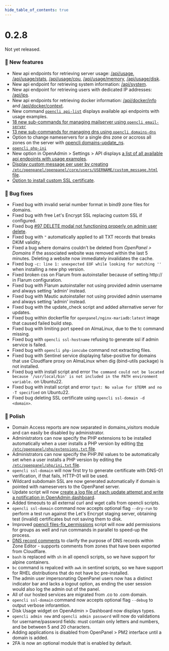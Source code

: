 ```yaml
--- 
hide_table_of_contents: true
---
```


# 0.2.8

Not yet released.

### 🚀 New features
- New api endpoints for retrieving server usage: [/api/usage](https://dev.openpanel.com/api/usage.html#Endpoints), [/api/usage/stats](https://dev.openpanel.com/api/usage.html#Stats), [/api/usage/cpu](https://dev.openpanel.com/api/usage.html#CPU-usage), [/api/usage/memory](https://dev.openpanel.com/api/usage.html#Memory-usage), [/api/usage/disk](https://dev.openpanel.com/api/usage.html#Disk-usage).
- New api endpoint for retrieving system information: [/api/system](https://dev.openpanel.com/api/system.html#System-info).
- New api endpoint for retrieving users with dedicated IP addresses: [/api/ips](https://dev.openpanel.com/api/users.html#IPs).
- New api endpoints for retrieving docker information: [/api/docker/info](https://dev.openpanel.com/api/docker.html#Docker-info) and [/api/docker/context](https://dev.openpanel.com/api/docker.html#Docker-context).
- New command [`opencli api-list`](https://dev.openpanel.com/cli/api.html#API-list) displays available api endpoints with usage examples.
- [18 new sub-commands for managing mailserver using `opencli email-server`](https://dev.openpanel.com/cli/email.html#MailServer)
- [13 new sub-commands for managing dns using `opencli domains-dns`](https://dev.openpanel.com/cli/domains.html#DNS)
- Option to change nameservers for a single dns zone or accross all zones on the server with [opencli domains-update_ns](https://dev.openpanel.com/cli/domains.html#Update-Nameservers).
- [`opencli php-ini`](https://dev.openpanel.com/cli/php.html#PHP-INI)
- New option in OpenAdmin > Settings > API displays [a list of all available api endpoints with usage examples](https://i.postimg.cc/bpMqV3VK/2024-09-05-14-56.png).
- [Display custom message per user by creating `/etc/openpanel/openpanel/core/users/USERNAME/custom_message.html` file](https://i.postimg.cc/5xTqkddZ/2024-09-05-15-52.png).
- [Option to install custom SSL certificate](https://i.postimg.cc/PxcnR9RM/2024-09-05-19-12.png).

### 🐛 Bug fixes
- Fixed bug with invalid serial number format in bind9 zone files for domains.
- Fixed bug with free Let's Encrypt SSL replacing custom SSL if configured.
- Fixed bug [#97 DELETE modal not functioning properly on admin user delete](https://github.com/stefanpejcic/OpenPanel/issues/97).
- Fixed bug with `"` automatically applied to all TXT records that breaks DKIM validity.
- Fixed a bug where domains couldn't be deleted from *OpenPanel > Domains* if the associated website was removed within the last 5 minutes. Deleting a website now immediately invalidates the cache.
- Fixed bug `-c: line 1: unexpected EOF while looking for matching ''` when installing a new php version.
- Fixed broken css on Flarum from autoinstaller because of setting http:// in Flarum configuration.
- Fixed bug with Flarum autoinstaller not using provided admin username and always setting 'admin' instead.
- Fixed bug with Mautic autoinstaller not using provided admin username and always setting 'admin' instead.
- Fixed bug with the update_check script and added alternative server for updates.
- Fixed bug within dockerfile for `openpanel/nginx-mariadb:latest` image that caused failed build step.
- Fixed bug with limiting port speed on AlmaLinux, due to the tc command missing.
- Fixed bug with `opencli ssl-hostname` refusing to generate ssl if admin service is failed.
- Fixed bug with `opencli php-ioncube` command not extracting files.
- Fixed bug with Sentinel service displaying false-positive for domains that use Cloudflare proxy on AlmaLinux when dig (bind-utils package) is not installed.
- Fixed bug with install script and error `The command could not be located because '/usr/local/bin' is not included in the PATH environment variable.` on Ubuntu22.
- Fixed bug with install script and error `tput: No value for $TERM and no -T specified` on Ubuntu22.
- Fixed bug deleting SSL certificate using `opencli ssl-domain -d <domain>`.

### 💅 Polish
- Domain Access reports are now separated in domains_visitors module and can easily be disabled by administrator.
- Administrators can now specify the PHP extensions to be installed automatically when a user installs a PHP version by editing [the `/etc/openpanel/php/extensions.txt` file](https://github.com/stefanpejcic/openpanel-configuration/blob/main/php/extensions.txt).
- Administrators can now specify the PHP.INI values to be automatically set when a user installs a PHP version by editing the [`/etc/openpanel/php/ini.txt` file](https://github.com/stefanpejcic/openpanel-configuration/blob/main/php/ini.txt).
- `opencli ssl-domain` will now first try to generate certificate with DNS-01 verification, if that fails, HTTP-01 will be used.
- Wildcard subdomain SSL are now generated automatically if domain is pointed with nameservers to the OpenPanel server.
- Update script will now [create a log file of each update attempt and write a notification in OpenAdmin dashboard](https://i.postimg.cc/sXvkNFKv/2024-08-30-20-33.png).
- Added timeouts to all external curl and wget calls from opencli scripts.
- `opencli ssl-domain` command now accepts optional flag `--dry-run` to perform a test run against the Let's Encrypt staging server, obtaining test (invalid) certificates but not saving them to disk.
- Improved [opencli files-fix_permissions](https://dev.openpanel.com/cli/files.html#Fix-Permissions) script will now add permissions for groups as well and run commands in parallel to speed-up the process.
- [DNS record comments](https://i.postimg.cc/RZvwW15Q/2024-09-04-20-12.png) to clarify the purpose of DNS records within Zone Editor - supports comments from zones that have been exported from Cloudflare.
- `bash` is replaced with `sh` in all opencli scripts, so we have support for alpine containers.
- `bc` command is repalced with `awk` in sentinel scripts, so we have support for RHEL distributions that do not have bc pre-installed.
- The admin user impersonating OpenPanel users now has a distinct indicator bar and lacks a logout option, as ending the user session would also log the admin out of the panel.
- All  of our hosted services are migrated from .co to .com domain.
- `opencli ssl-domain` command now accepts optional flag `--debug` to output  verbose inforamtion.
- Disk Usage widget on OpenAdmin > Dashboard now displays types.
- `opencli admin new` and `opencli admin password` will now do validations for username/password fields: must contain only letters and numbers, and be between 5 and 20 characters.
- Adding applications is disabled from OpenPanel > PM2 interface until a domain is added.
- 2FA is now an optional module that is enabled by default.

